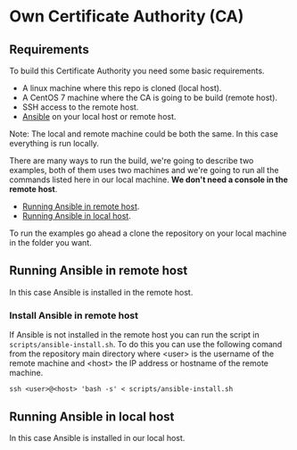 # Own Certificate Authority (CA)

## Requirements

To build this Certificate Authority you need some basic requirements.
- A linux machine where this repo is cloned (local host).
- A CentOS 7 machine where the CA is going to be build (remote host).
- SSH access to the remote host.
- [Ansible](https://docs.ansible.com/ansible/latest/installation_guide/intro_installation.html) on your local host or remote host.

Note: The local and remote machine could be both the same. In this case everything is run locally.

There are many ways to run the build, we're going to describe two examples, both of them uses two machines and we're going to run all the commands listed here in our local machine. **We don't need a console in the remote host**.
- [Running Ansible in remote host](#running-ansible-in-remote-host).
- [Running Ansible in local host](#running-ansible-in-local-host).

To run the examples go ahead a clone the repository on your local machine in the folder you want.

## Running Ansible in remote host

In this case Ansible is installed in the remote host.

### Install Ansible in remote host

If Ansible is not installed in the remote host you can run the script in `scripts/ansible-install.sh`. To do this you can use the following comand from the repository main directory where &lt;user&gt; is the username of the remote machine and &lt;host&gt; the IP address or hostname of the remote machine.

```
ssh <user>@<host> 'bash -s' < scripts/ansible-install.sh
```

## Running Ansible in local host

In this case Ansible is installed in our local host.
